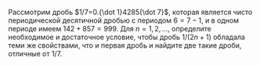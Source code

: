 Рассмотрим дробь $1/7=0.{\dot 1}4285{\dot 7}$, которая является
чисто периодической десятичной дробью с периодом $6=7-1$, и в одном периоде имеем $142+857=999$. 
Для $n=1,2,\dots$, определите необходимое и достаточное условие, чтобы дробь $1/(2n+1)$ 
обладала теми же свойствами, что и первая дробь и найдите две такие дроби, отличные от $1/7$.